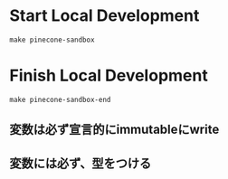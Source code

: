 
# Start Local Development

```shell
make pinecone-sandbox
```

# Finish Local Development
```shell
make pinecone-sandbox-end
```

## 変数は必ず宣言的にimmutableにwrite

## 変数には必ず、型をつける
